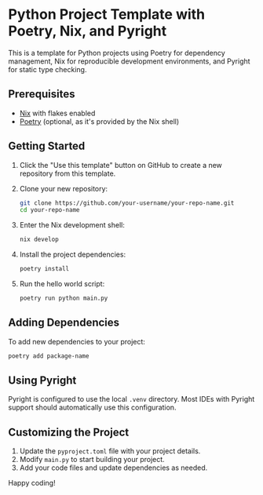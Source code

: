 # Python Project Template with Poetry, Nix, and Pyright

This is a template for Python projects using Poetry for dependency management, Nix for reproducible development environments, and Pyright for static type checking.

## Prerequisites

- [Nix](https://nixos.org/download.html) with flakes enabled
- [Poetry](https://python-poetry.org/docs/#installation) (optional, as it's provided by the Nix shell)

## Getting Started

1. Click the "Use this template" button on GitHub to create a new repository from this template.

2. Clone your new repository:
   ```bash
   git clone https://github.com/your-username/your-repo-name.git
   cd your-repo-name
   ```

3. Enter the Nix development shell:
   ```bash
   nix develop
   ```

4. Install the project dependencies:
   ```bash
   poetry install
   ```

5. Run the hello world script:
   ```bash
   poetry run python main.py
   ```

## Adding Dependencies

To add new dependencies to your project:
  ```bash
  poetry add package-name
  ```

## Using Pyright

Pyright is configured to use the local `.venv` directory. Most IDEs with Pyright support should automatically use this configuration.

## Customizing the Project

1. Update the `pyproject.toml` file with your project details.
2. Modify `main.py` to start building your project.
3. Add your code files and update dependencies as needed.

Happy coding!

